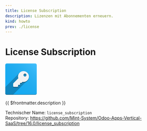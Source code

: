 ```yaml
---
title: License Subscription
description: Lizenzen mit Abonnementen erneuern.
kind: howto
prev: ./license
---
```

# License Subscription
![odoo_icons_license](attachments/odoo_icons_license.png)

{{ $frontmatter.description }}

Technischer Name: `license_subscription`\
Repository: <https://github.com/Mint-System/Odoo-Apps-Vertical-SaaS/tree/16.0/license_subscription>

